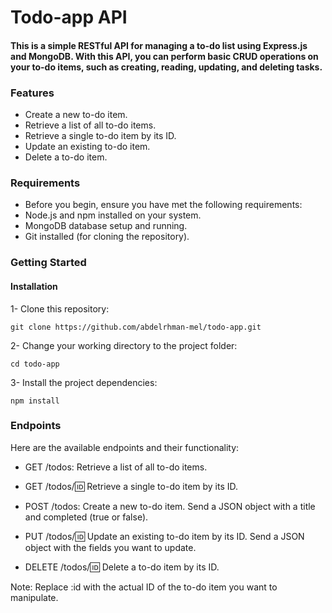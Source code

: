 # Todo-app API
#### This is a simple RESTful API for managing a to-do list using Express.js and MongoDB. With this API, you can perform basic CRUD operations on your to-do items, such as creating, reading, updating, and deleting tasks.


### Features
* Create a new to-do item.
* Retrieve a list of all to-do items.
* Retrieve a single to-do item by its ID.
* Update an existing to-do item.
* Delete a to-do item.


### Requirements
* Before you begin, ensure you have met the following requirements:
* Node.js and npm installed on your system.
* MongoDB database setup and running.
* Git installed (for cloning the repository).


### Getting Started
#### Installation
1- Clone this repository:

```
git clone https://github.com/abdelrhman-mel/todo-app.git
```
2- Change your working directory to the project folder:

```
cd todo-app
```
3- Install the project dependencies:

```
npm install
```
### Endpoints
Here are the available endpoints and their functionality:

* GET /todos: Retrieve a list of all to-do items.

* GET /todos/:id: Retrieve a single to-do item by its ID.

* POST /todos: Create a new to-do item. Send a JSON object with a title and completed (true or false).

* PUT /todos/:id: Update an existing to-do item by its ID. Send a JSON object with the fields you want to update.

* DELETE /todos/:id: Delete a to-do item by its ID.

Note: Replace :id with the actual ID of the to-do item you want to manipulate.

